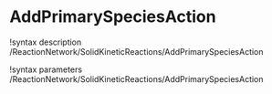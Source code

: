 <!-- MOOSE Documentation Stub: Remove this when content is added. -->

# AddPrimarySpeciesAction
!syntax description /ReactionNetwork/SolidKineticReactions/AddPrimarySpeciesAction

!syntax parameters /ReactionNetwork/SolidKineticReactions/AddPrimarySpeciesAction
